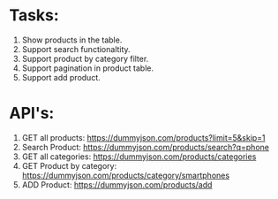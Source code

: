 # Tasks:

1. Show products in the table.
2. Support search functionaltity.
3. Support product by category filter.
4. Support pagination in product table.
5. Support add product.


# API's:

1. GET all products: https://dummyjson.com/products?limit=5&skip=1
2. Search Product: https://dummyjson.com/products/search?q=phone
3. GET all categories: https://dummyjson.com/products/categories
4. GET Product by category: https://dummyjson.com/products/category/smartphones
5. ADD Product: https://dummyjson.com/products/add